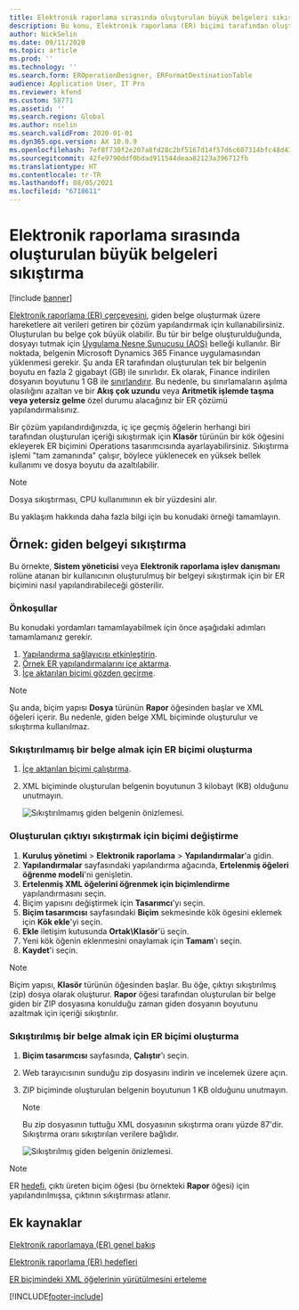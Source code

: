 ```yaml
---
title: Elektronik raporlama sırasında oluşturulan büyük belgeleri sıkıştırma
description: Bu konu, Elektronik raporlama (ER) biçimi tarafından oluşturulan büyük belgelerin nasıl sıkıştırılacağını açıklamaktadır.
author: NickSelin
ms.date: 09/11/2020
ms.topic: article
ms.prod: ''
ms.technology: ''
ms.search.form: EROperationDesigner, ERFormatDestinationTable
audience: Application User, IT Pro
ms.reviewer: kfend
ms.custom: 58771
ms.assetid: ''
ms.search.region: Global
ms.author: nselin
ms.search.validFrom: 2020-01-01
ms.dyn365.ops.version: AX 10.0.9
ms.openlocfilehash: 7ef8f730f2e207a8fd28c2bf5167d14f57d6c607314bfc48d4358a59d3ef5c43
ms.sourcegitcommit: 42fe9790ddf0bdad911544deaa82123a396712fb
ms.translationtype: HT
ms.contentlocale: tr-TR
ms.lasthandoff: 08/05/2021
ms.locfileid: "6718611"
---
```

# <a name="compress-large-documents-that-are-generated-in-electronic-reporting"></a>Elektronik raporlama sırasında oluşturulan büyük belgeleri sıkıştırma 

[!include [banner](../includes/banner.md)]

[Elektronik raporlama (ER) çerçevesini](general-electronic-reporting.md), giden belge oluşturmak üzere hareketlere ait verileri getiren bir çözüm yapılandırmak için kullanabilirsiniz. Oluşturulan bu belge çok büyük olabilir. Bu tür bir belge oluşturulduğunda, dosyayı tutmak için [Uygulama Nesne Sunucusu (AOS)](../dev-tools/access-instances.md#location-of-packages-source-code-and-other-aos-configurations) belleği kullanılır. Bir noktada, belgenin Microsoft Dynamics 365 Finance uygulamasından yüklenmesi gerekir. Şu anda ER tarafından oluşturulan tek bir belgenin boyutu en fazla 2 gigabayt (GB) ile sınırlıdır. Ek olarak, Finance indirilen dosyanın boyutunu 1 GB ile [sınırlandırır](https://fix.lcs.dynamics.com/Issue/Details?kb=4569432&bugId=453907&dbType=3). Bu nedenle, bu sınırlamaların aşılma olasılığını azaltan ve bir **Akış çok uzundu** veya **Aritmetik işlemde taşma veya yetersiz gelme** özel durumu alacağınız bir ER çözümü yapılandırmalısınız.

Bir çözüm yapılandırdığınızda, iç içe geçmiş öğelerin herhangi biri tarafından oluşturulan içeriği sıkıştırmak için **Klasör** türünün bir kök öğesini ekleyerek ER biçimini Operations tasarımcısında ayarlayabilirsiniz. Sıkıştırma işlemi "tam zamanında" çalışır, böylece yüklenecek en yüksek bellek kullanımı ve dosya boyutu da azaltılabilir.

> [!NOTE]
> Dosya sıkıştırması, CPU kullanımının ek bir yüzdesini alır.

Bu yaklaşım hakkında daha fazla bilgi için bu konudaki örneği tamamlayın.

## <a name="example-compress-an-outbound-document"></a>Örnek: giden belgeyi sıkıştırma

Bu örnekte, **Sistem yöneticisi** veya **Elektronik raporlama işlev danışmanı** rolüne atanan bir kullanıcının oluşturulmuş bir belgeyi sıkıştırmak için bir ER biçimini nasıl yapılandırabileceği gösterilir.

### <a name="prerequisites"></a>Önkoşullar

Bu konudaki yordamları tamamlayabilmek için önce aşağıdaki adımları tamamlamanız gerekir.

1. [Yapılandırma sağlayıcısı etkinleştirin](er-defer-xml-element.md#activate-a-configuration-provider).
2. [Örnek ER yapılandırmalarını içe aktarma](er-defer-xml-element.md#import-the-sample-er-configurations).
3. [İçe aktarılan biçimi gözden geçirme](er-defer-xml-element.md#review-the-imported-format).

> [!NOTE]
> Şu anda, biçim yapısı **Dosya** türünün **Rapor** öğesinden başlar ve XML öğeleri içerir. Bu nedenle, giden belge XML biçiminde oluşturulur ve sıkıştırma kullanılmaz.

### <a name="generate-an-er-format-to-get-an-uncompressed-document"></a>Sıkıştırılmamış bir belge almak için ER biçimi oluşturma

1. [İçe aktarılan biçimi çalıştırma](er-defer-xml-element.md#run-the-imported-format).
2. XML biçiminde oluşturulan belgenin boyutunun 3 kilobayt (KB) olduğunu unutmayın.

    ![Sıkıştırılmamış giden belgenin önizlemesi.](./media/er-compress-outbound-files1.png)

### <a name="modify-the-format-to-compress-the-generated-output"></a>Oluşturulan çıktıyı sıkıştırmak için biçimi değiştirme

1. **Kuruluş yönetimi** \> **Elektronik raporlama** \> **Yapılandırmalar**'a gidin.
2. **Yapılandırmalar** sayfasındaki yapılandırma ağacında, **Ertelenmiş öğeleri öğrenme modeli**'ni genişletin.
3. **Ertelenmiş XML öğelerini öğrenmek için biçimlendirme** yapılandırmasını seçin.
4. Biçim yapısını değiştirmek için **Tasarımcı**'yı seçin.
5. **Biçim tasarımcısı** sayfasındaki **Biçim** sekmesinde kök ögesini eklemek için **Kök ekle**'yi seçin.
6. **Ekle** iletişim kutusunda **Ortak\\Klasör**'ü seçin.
7. Yeni kök öğenin eklenmesini onaylamak için **Tamam**'ı seçin.
8. **Kaydet**'i seçin.

> [!NOTE]
> Biçim yapısı, **Klasör** türünün öğesinden başlar. Bu öğe, çıktıyı sıkıştırılmış (zip) dosya olarak oluşturur. **Rapor** öğesi tarafından oluşturulan bir belge giden bir ZIP dosyasına konulduğu zaman giden dosyanın boyutunu azaltmak için içeriği sıkıştırılır.

### <a name="generate-an-er-format-to-get-a-compressed-document"></a>Sıkıştırılmış bir belge almak için ER biçimi oluşturma

1. **Biçim tasarımcısı** sayfasında, **Çalıştır**'ı seçin.
2. Web tarayıcısının sunduğu zip dosyasını indirin ve incelemek üzere açın.
3. ZIP biçiminde oluşturulan belgenin boyutunun 1 KB olduğunu unutmayın.

    > [!NOTE] 
    > Bu zip dosyasının tuttuğu XML dosyasının sıkıştırma oranı yüzde 87'dir. Sıkıştırma oranı sıkıştırılan verilere bağlıdır.

    ![Sıkıştırılmış giden belgenin önizlemesi.](./media/er-compress-outbound-files2.png)

> [!NOTE]
> ER [hedefi](electronic-reporting-destinations.md), çıktı üreten biçim öğesi (bu örnekteki **Rapor** öğesi) için yapılandırılmışsa, çıktının sıkıştırması atlanır.

## <a name="additional-resources"></a>Ek kaynaklar

[Elektronik raporlamaya (ER) genel bakış](general-electronic-reporting.md)

[Elektronik raporlama (ER) hedefleri](electronic-reporting-destinations.md)

[ER biçimindeki XML öğelerinin yürütülmesini erteleme](er-defer-xml-element.md)


[!INCLUDE[footer-include](../../../includes/footer-banner.md)]